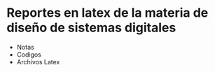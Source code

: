 # Reportes en latex de la materia de diseño de sistemas digitales
- Notas
- Codigos
- Archivos Latex